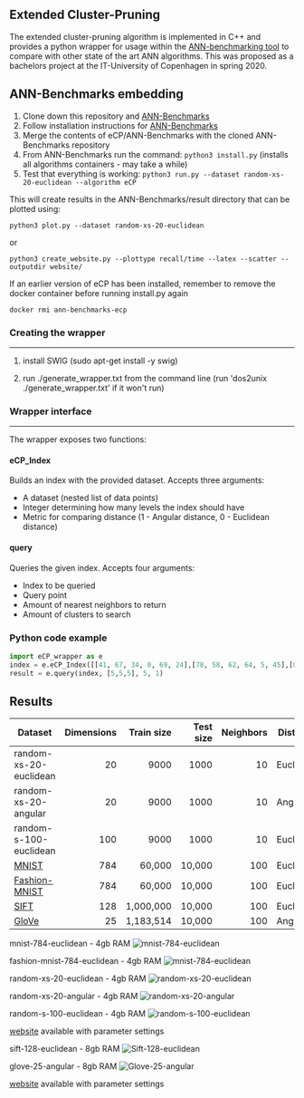 Extended Cluster-Pruning
---

The extended cluster-pruning algorithm is implemented in C++ and provides a python wrapper for usage within the [ANN-benchmarking tool](https://github.com/erikbern/ann-benchmarks/) to compare with other state of the art ANN algorithms. This was proposed as a bachelors project at the IT-University of Copenhagen in spring 2020.

ANN-Benchmarks embedding
---
1. Clone down this repository and [ANN-Benchmarks](https://github.com/erikbern/ann-benchmarks/) 
2. Follow installation instructions for [ANN-Benchmarks](https://github.com/erikbern/ann-benchmarks/)
2. Merge the contents of eCP/ANN-Benchmarks with the cloned ANN-Benchmarks repository
3. From ANN-Benchmarks run the command: ```python3 install.py```  (installs all algorithms containers - may take a while)
4. Test that everything is working: ```python3 run.py --dataset random-xs-20-euclidean --algorithm eCP```

This will create results in the ANN-Benchmarks/result directory that can be plotted using: 

```python3 plot.py --dataset random-xs-20-euclidean```

or 

```python3 create_website.py --plottype recall/time --latex --scatter --outputdir website/```

If an earlier version of eCP has been installed, remember to remove the docker container before running install.py again

```docker rmi ann-benchmarks-ecp```



### Creating the wrapper
---
1. install SWIG (sudo apt-get install -y swig)

2. run ./generate_wrapper.txt from the command line (run 'dos2unix ./generate_wrapper.txt' if it won't run)

### Wrapper interface
---

The wrapper exposes two functions:
#### eCP_Index
Builds an index with the provided dataset.
Accepts three arguments:
* A dataset (nested list of data points)
* Integer determining how many levels the index should have
* Metric for comparing distance (1 - Angular distance, 0 - Euclidean distance)

#### query
Queries the given index.
Accepts four arguments:
* Index to be queried
* Query point
* Amount of nearest neighbors to return
* Amount of clusters to search

### Python code example

```python
import eCP_wrapper as e
index = e.eCP_Index([[41, 67, 34, 0, 69, 24],[78, 58, 62, 64, 5, 45],[81, 27, 61, 91, 95, 42],[27, 36, 91, 4, 2, 53],[92, 82, 21, 16, 18, 95],[47, 26, 71, 38, 69, 12],[67, 99, 35, 94, 3, 11],[22, 33, 73, 64, 41, 11], [53, 68, 47, 44, 62, 57], [37, 59, 23, 41, 29, 78], [16, 35, 90, 42, 88, 6], [40, 42, 64, 48, 46, 5], [90, 29, 70, 50, 6, 1], [93, 48, 29, 23, 84, 54], [56, 40, 66, 76, 31, 8]], 2, 1)
result = e.query(index, [5,5,5], 5, 1)
```

Results
---
| Dataset                                                           | Dimensions | Train size | Test size | Neighbors | Distance  |                                                                  
| ----------------------------------------------------------------- | ---------: | ---------: | --------: | --------: | --------- | 
| random-xs-20-euclidean                       			    |        20  |     9000   |    1000   |       10  | Euclidean |
| random-xs-20-angular                       			    |        20  |     9000   |    1000   |       10  | Angular   |
| random-s-100-euclidean                      			    |        100 |     9000   |    1000   |       10  | Euclidean |
| [MNIST](http://yann.lecun.com/exdb/mnist/)                        |        784 |     60,000 |    10,000 |       100 | Euclidean |
| [Fashion-MNIST](https://github.com/zalandoresearch/fashion-mnist) |        784 |     60,000 |    10,000 |       100 | Euclidean |
| [SIFT](https://corpus-texmex.irisa.fr/)                           |        128 |  1,000,000 |    10,000 |       100 | Euclidean |
| [GloVe](http://nlp.stanford.edu/projects/glove/)                  |         25 |  1,183,514 |    10,000 |       100 | Angular   |


mnist-784-euclidean - 4gb RAM
![mnist-784-euclidean](results/nime/mnist-784-euclidean_10_euclidean.png)

fashion-mnist-784-euclidean - 4gb RAM
![mnist-784-euclidean](results/nime/fashion-mnist-784-euclidean_10_euclidean.png)

random-xs-20-euclidean - 4gb RAM
![random-xs-20-euclidean](results/nime/random-xs-20-euclidean_10_euclidean.png)

random-xs-20-angular - 4gb RAM
![random-xs-20-angular](results/nime/random-xs-20-angular_10_angular.png)

random-s-100-euclidean - 4gb RAM
![random-s-100-euclidean](results/nime/random-s-100-euclidean_10_euclidean.png)

[website](results/nime) available with parameter settings

sift-128-euclidean - 8gb RAM
![Sift-128-euclidean](results/frem/sift-128-euclidean_10_euclidean.png)

glove-25-angular - 8gb RAM
![Glove-25-angular](results/frem/glove-25-angular_10_angular.png)

[website](results/frem) available with parameter settings

